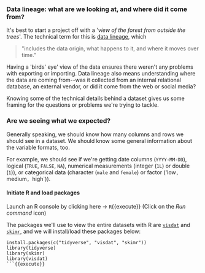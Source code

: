 ### Data lineage: what are we looking at, and where did it come from?

It's best to start a project off with a '*view of the forest from outside the trees*'. The technical term for this is [data lineage](https://en.wikipedia.org/wiki/Data_lineage#), which 

> "includes the data origin, what happens to it, and where it moves over time."

Having a 'birds' eye' view of the data ensures there weren't any problems with exporting or importing. Data lineage also means understanding where the data are coming from--was it collected from an internal relational database, an external vendor, or did it come from the web or social media?

Knowing some of the technical details behind a dataset gives us some framing for the questions or problems we're trying to tackle. 

### Are we seeing what we expected?

Generally speaking, we should know how many columns and rows we should see in a dataset. We should know some general information about the variable formats, too. 

For example, we should see if we're getting date columns (`YYYY-MM-DD`), logical (`TRUE`, `FALSE`, `NA`), numerical measurements (integer (`1L`) or double (`1`)), or categorical data (character (`male` and `female`) or factor ('low`, `medium`, `high`)).

#### Initiate R and load packages

Launch an R console by clicking here -> `R`{{execute}} (Click on the *Run command* icon)

The packages we'll use to view the entire datasets with R are [`visdat`](https://docs.ropensci.org/visdat/) and [`skimr`](https://docs.ropensci.org/skimr/), and we will install/load these packages below:

```
install.packages(c("tidyverse", "visdat", "skimr"))
library(tidyverse)
library(skimr)
library(visdat)
```{{execute}}
